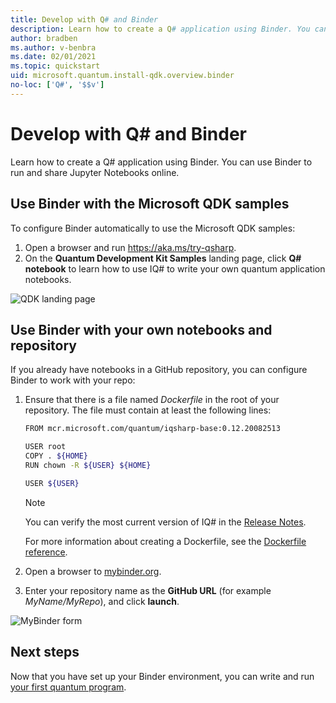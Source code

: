```yaml
---
title: Develop with Q# and Binder
description: Learn how to create a Q# application using Binder. You can use Binder to run and share Jupyter Notebooks online. 
author: bradben
ms.author: v-benbra
ms.date: 02/01/2021
ms.topic: quickstart
uid: microsoft.quantum.install-qdk.overview.binder
no-loc: ['Q#', '$$v']
---
```

# Develop with Q# and Binder

Learn how to create a Q# application using Binder. You can use Binder to run and share Jupyter Notebooks online. 

## Use Binder with the Microsoft QDK samples

To configure Binder automatically to use the Microsoft QDK samples:

1. Open a browser and run https://aka.ms/try-qsharp.
1. On the **Quantum Development Kit Samples** landing page, click **Q# notebook** to learn how to use IQ# to write your own quantum application notebooks.

![QDK landing page](~/media/binder-install.png)

## Use Binder with your own notebooks and repository

If you already have notebooks in a GitHub repository, you can configure Binder to work with your repo:

1. Ensure that there is a file named *Dockerfile* in the root of your repository. The file must contain at least the following lines:

    ```bash
    FROM mcr.microsoft.com/quantum/iqsharp-base:0.12.20082513
    
    USER root
    COPY . ${HOME}
    RUN chown -R ${USER} ${HOME}
    
    USER ${USER}
    ```

    > [!NOTE]
    > You can verify the most current version of IQ# in the [Release Notes](xref:microsoft.quantum.relnotes-qdk).

    For more information about creating a Dockerfile, see the [Dockerfile reference](https://docs.docker.com/engine/reference/builder/).

2. Open a browser to [mybinder.org](https://mybinder.org).
3. Enter your repository name as the **GitHub URL** (for example *MyName/MyRepo*), and click **launch**.

![MyBinder form](~/media/mybinder.png)
    
## Next steps

Now that you have set up your Binder environment, you can write and run [your first quantum program](xref:microsoft.quantum.tutorial-qdk.random-number).

